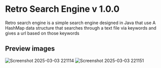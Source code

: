# Retro Search Engine v 1.0.0
Retro search engine is a simple search engine designed in Java that use A HashMap data structure that searches through a text file via keywords and gives a url based on those keywords
## Preview images
![Screenshot 2025-03-03 221114](https://github.com/user-attachments/assets/ab61e1ad-2737-49d8-8a05-68a268f2bf9e)
![Screenshot 2025-03-03 221151](https://github.com/user-attachments/assets/6890b451-a967-413a-9747-2c2598b13598)
